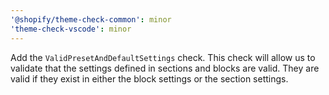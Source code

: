 ```yaml
---
'@shopify/theme-check-common': minor
'theme-check-vscode': minor
---
```


Add the `ValidPresetAndDefaultSettings` check. This check will allow us to validate that the settings defined in sections and blocks are valid. They are valid if they exist in either the block settings or the section settings.
